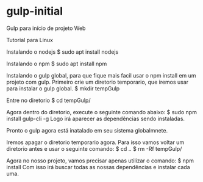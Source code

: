 # gulp-initial
Gulp para início de projeto Web

Tutorial para Linux

Instalando o nodejs
$ sudo apt install nodejs

Instalando o npm
$ sudo apt install npm

Instalando o gulp global, para que fique mais facil usar o npm install em um projeto com gulp.
  Primeiro crie um diretorio temporario, que iremos usar para instalar o gulp global.
 $ mkdir tempGulp
 
  Entre no diretorio
 $ cd tempGulp/

  Agora dentro do diretorio, execute o seguinte comando abaixo:
 $ sudo npm install gulp-cli -g
  Logo irá aparecer as dependências sendo instaladas.
 
  Pronto o gulp agora está inatalado em seu sistema globalmnete.
 
  Iremos apagar o diretorio temporario agora.
  Para isso vamos voltar um diretorio antes e usar o seguinte comando:
 $ cd ..
 $ rm -Rf tempGulp/

  Agora no nosso projeto, vamos precisar apenas utilizar o comando:
 $ npm install
  Com isso irá buscar todas as nossas dependências e instalar cada uma.
